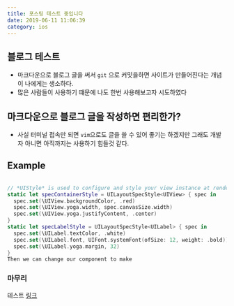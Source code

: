 ```yaml
---
title: 포스팅 테스트 중입니다
date: 2019-06-11 11:06:39
category: ios
---
```


## 블로그 테스트 
- 마크다운으로 블로그 글을 써서 `git` 으로 커밋을하면 사이트가 만들어진다는 개념이 나에게는 생소하다.
- 많은 사람들이 사용하기 떄문에 나도 한번 사용해보고자 시도하였다


## 마크다운으로 블로그 글을 작성하면 편리한가?
- 사실 터미널 접속만 되면 `vim`으로도 글을 쓸 수 있어 좋기는 하겠지만 그래도 개발자 아니면 아직까지는 사용하기 힘들것 같다.

## Example 

```swift

// *UIStyle* is used to configure and style your view instance at render time
static let specContainerStyle = UILayoutSpecStyle<UIView> { spec in
  spec.set(\UIView.backgroundColor, .red)
  spec.set(\UIView.yoga.width, spec.canvasSize.width)
  spec.set(\UIView.yoga.justifyContent, .center)
}
static let specLabelStyle = UILayoutSpecStyle<UILabel> { spec in
  spec.set(\UILabel.textColor, .white)
  spec.set(\UILabel.font, UIFont.systemFont(ofSize: 12, weight: .bold))
  spec.set(\UILabel.yoga.margin, 32)
}
Then we can change our component to make 

```

### 마무리 
테스트 [링크](http://fernando.kr)
